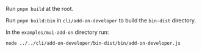 Run `pnpm build` at the root.

Run `pnpm build:bin` in `cli/add-on-developer` to build the `bin-dist` directory.

In the `examples/mui-add-on` directory run:

```bash
node ../../cli/add-on-developer/bin-dist/bin/add-on-developer.js
```